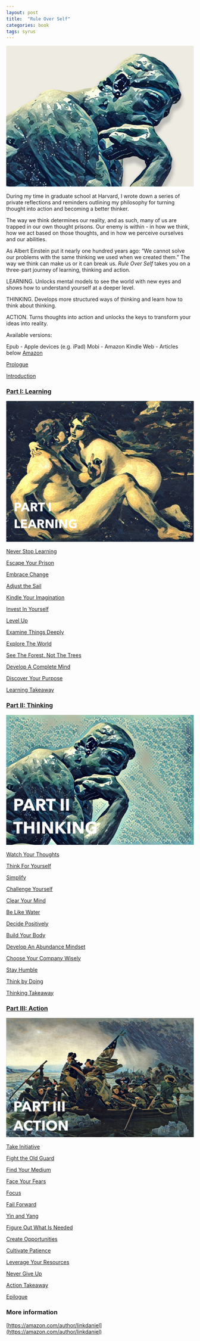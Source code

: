 ```yaml
---
layout: post
title:  "Rule Over Self"
categories: book
tags: syrus
---
```

<img src="/media/ruleoverself.jpg" />

During my time in graduate school at Harvard, I wrote down a series of private reflections and reminders outlining my philosophy for turning thought into action and becoming a better thinker. 

The way we think determines our reality, and as such, many of us are trapped in our own thought prisons. Our enemy is within - in how we think, how we act based on those thoughts, and in how we perceive ourselves and our abilities. 

As Albert Einstein put it nearly one hundred years ago: “We cannot solve our problems with the same thinking we used when we created them.” The way we think can make us or it can break us. *Rule Over Self* takes you on a three-part journey of learning, thinking and action.

LEARNING. 
Unlocks mental models to see the world with new eyes and shows how to understand yourself at a deeper level. 

THINKING. 
Develops more structured ways of thinking and learn how to think about thinking. 

ACTION. 
Turns thoughts into action and unlocks the keys to transform your ideas into reality.

Available versions:

Epub - Apple devices (e.g. iPad)
Mobi - Amazon Kindle 
Web - Articles below
[Amazon](https://www.amazon.com/gp/product/B09HN51TQW/ref=dbs_a_def_rwt_bibl_vppi_i0)

[Prologue](/prologue)

[Introduction](/introduction)

### [Part I: Learning](/learning)

<img src="/media/part1-learning.jpg" />

[Never Stop Learning](/never-stop-learning)

[Escape Your Prison](/escape-prison)

[Embrace Change](/embrace-change)

[Adjust the Sail](/adjust-the-sail)

[Kindle Your Imagination](/kindle-imagination)

[Invest In Yourself](/invest-self)

[Level Up](/level-up)

[Examine Things Deeply](/examine-things-deeply)

[Explore The World](/explore-the-world)

[See The Forest, Not The Trees](/forest-trees)

[Develop A Complete Mind](/develop-complete-mind)

[Discover Your Purpose](/discover-purpose)

[Learning Takeaway](/learning-takeaway)

### [Part II: Thinking](/thinking)

<img src="/media/part2-thinking.jpg" />

[Watch Your Thoughts](/watch-thoughts)

[Think For Yourself](/think-yourself)

[Simplify](/simplify)

[Challenge Yourself](/challenge-self)

[Clear Your Mind](/clear-mind)

[Be Like Water](/be-like-water)

[Decide Positively](/decide-positively)

[Build Your Body](/build-body)

[Develop An Abundance Mindset](/abundance-mindset)

[Choose Your Company Wisely](/choose-company-wisely)

[Stay Humble](/stay-humble)

[Think by Doing](/think-by-doing)

[Thinking Takeaway](/thinking-takeaway)

### [Part III: Action](/action)

<img src="/media/part3-action.jpg" />

[Take Initiative](/take-initiative)

[Fight the Old Guard](/fight-old-guard)

[Find Your Medium](/find-medium)

[Face Your Fears](/face-fears)

[Focus](/focus)

[Fail Forward](/fail-forward)

[Yin and Yang](/yin-yang)

[Figure Out What Is Needed](/figure-needed)

[Create Opportunities](/create-opportunities)

[Cultivate Patience](/cultivate-patience)

[Leverage Your Resources](/leverage-resources)

[Never Give Up](/never-give-up)

[Action Takeaway](/action-takeaway)


[Epilogue](https://note.link.com.de/epilogue)

### More information

[https://amazon.com/author/linkdaniel](https://amazon.com/author/linkdaniel)


